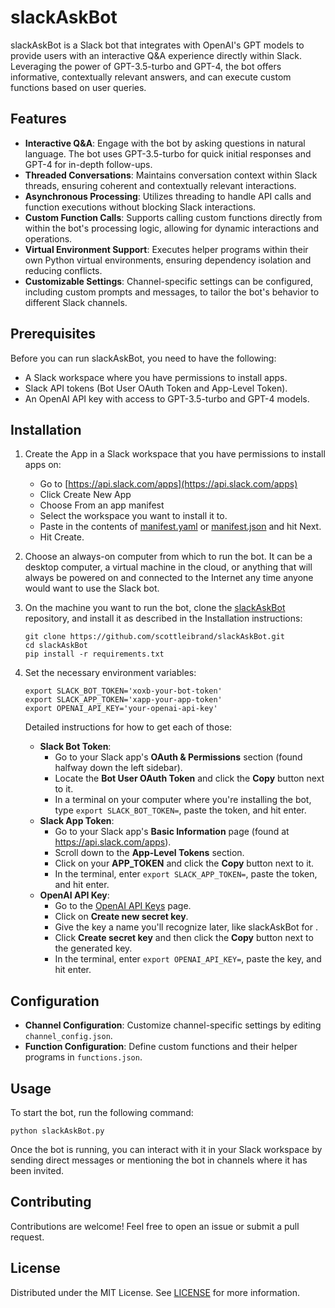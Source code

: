 # slackAskBot

slackAskBot is a Slack bot that integrates with OpenAI's GPT models to provide users with an interactive Q&A experience directly within Slack. Leveraging the power of GPT-3.5-turbo and GPT-4, the bot offers informative, contextually relevant answers, and can execute custom functions based on user queries.

## Features

- **Interactive Q&A**: Engage with the bot by asking questions in natural language. The bot uses GPT-3.5-turbo for quick initial responses and GPT-4 for in-depth follow-ups.
- **Threaded Conversations**: Maintains conversation context within Slack threads, ensuring coherent and contextually relevant interactions.
- **Asynchronous Processing**: Utilizes threading to handle API calls and function executions without blocking Slack interactions.
- **Custom Function Calls**: Supports calling custom functions directly from within the bot's processing logic, allowing for dynamic interactions and operations.
- **Virtual Environment Support**: Executes helper programs within their own Python virtual environments, ensuring dependency isolation and reducing conflicts.
- **Customizable Settings**: Channel-specific settings can be configured, including custom prompts and messages, to tailor the bot's behavior to different Slack channels.

## Prerequisites

Before you can run slackAskBot, you need to have the following:

- A Slack workspace where you have permissions to install apps.
- Slack API tokens (Bot User OAuth Token and App-Level Token).
- An OpenAI API key with access to GPT-3.5-turbo and GPT-4 models.

## Installation

1. Create the App in a Slack workspace that you have permissions to install apps on:
   - Go to [https://api.slack.com/apps](https://api.slack.com/apps)
   - Click Create New App
   - Choose From an app manifest
   - Select the workspace you want to install it to.
   - Paste in the contents of [manifest.yaml](https://github.com/scottleibrand/slackAskBot/blob/main/manifest.yaml) or [manifest.json](https://github.com/scottleibrand/slackAskBot/blob/main/manifest.json
) and hit Next.
   - Hit Create.

2. Choose an always-on computer from which to run the bot. It can be a desktop computer, a virtual machine in the cloud, or anything that will always be powered on and connected to the Internet any time anyone would want to use the Slack bot.

3. On the machine you want to run the bot, clone the [slackAskBot](https://github.com/scottleibrand/slackAskBot/) repository, and install it as described in the Installation instructions:
   ```
   git clone https://github.com/scottleibrand/slackAskBot.git
   cd slackAskBot
   pip install -r requirements.txt
   ```

4. Set the necessary environment variables:
   ```
   export SLACK_BOT_TOKEN='xoxb-your-bot-token'
   export SLACK_APP_TOKEN='xapp-your-app-token'
   export OPENAI_API_KEY='your-openai-api-key'
   ```
   Detailed instructions for how to get each of those:
   - **Slack Bot Token**:
     - Go to your Slack app's **OAuth & Permissions** section (found halfway down the left sidebar).
     - Locate the **Bot User OAuth Token** and click the **Copy** button next to it.
     - In a terminal on your computer where you're installing the bot, type `export SLACK_BOT_TOKEN=`, paste the token, and hit enter.
   - **Slack App Token**:
     - Go to your Slack app's **Basic Information** page (found at https://api.slack.com/apps).
     - Scroll down to the **App-Level Tokens** section.
     - Click on your **APP_TOKEN** and click the **Copy** button next to it.
     - In the terminal, enter `export SLACK_APP_TOKEN=`, paste the token, and hit enter.
   - **OpenAI API Key**:
     - Go to the [OpenAI API Keys](https://platform.openai.com/api-keys) page.
     - Click on **Create new secret key**.
     - Give the key a name you'll recognize later, like slackAskBot for <workspace>.
     - Click **Create secret key** and then click the **Copy** button next to the generated key.
     - In the terminal, enter `export OPENAI_API_KEY=`, paste the key, and hit enter.


## Configuration

- **Channel Configuration**: Customize channel-specific settings by editing `channel_config.json`.
- **Function Configuration**: Define custom functions and their helper programs in `functions.json`.

## Usage

To start the bot, run the following command:

   `python slackAskBot.py`

Once the bot is running, you can interact with it in your Slack workspace by sending direct messages or mentioning the bot in channels where it has been invited.

## Contributing

Contributions are welcome! Feel free to open an issue or submit a pull request.

## License

Distributed under the MIT License. See [LICENSE](LICENSE) for more information.
